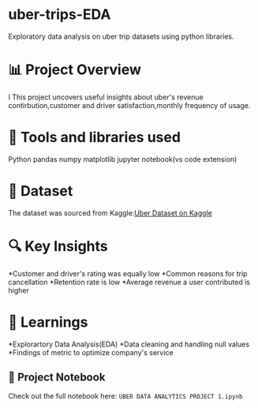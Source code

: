 # uber-trips-EDA
Exploratory  data analysis on uber trip datasets using python libraries.

# 📊 Project Overview
I This project uncovers useful insights about uber's revenue contirbution,customer and driver satisfaction,monthly frequency of usage.

# 🧰 Tools and libraries used 
Python
pandas
numpy
matplotlib
jupyter notebook(vs code extension)

# 📁 Dataset
The dataset was sourced from Kaggle:[Uber Dataset on Kaggle](https://www.kaggle.com)

# 🔍 Key Insights
*Customer and driver's rating was equally low
*Common reasons for trip cancellation
*Retention rate is low 
*Average revenue a user contributed is higher

 # 🚀 Learnings 
 *Explorartory Data Analysis(EDA)
 *Data cleaning and handling null values
 *Findings of metric to optimize company's service

 ## 📎 Project Notebook
Check out the full notebook here: `UBER DATA ANALYTICS PROJECT 1.ipynb`
 

